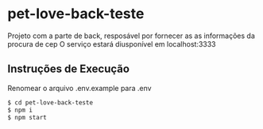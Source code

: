 # pet-love-back-teste

Projeto com a parte de back, resposável por fornecer as as informações da procura de cep
O serviço estará diusponível em localhost:3333

## Instruções de Execução

Renomear o arquivo .env.example para .env
```bash
$ cd pet-love-back-teste
$ npm i
$ npm start
```
